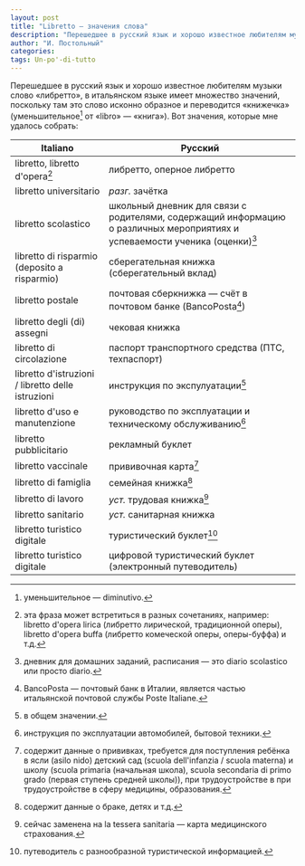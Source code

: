 ```yaml
---
layout: post
title: "Libretto — значения слова"
description: "Перешедшее в русский язык и хорошо известное любителям музыки слово «либретто», в итальянском языке имеет множество значений, поскольку там это слово исконно образное и переводится «книжечка» (уменьшительное от «libro» — «книга»)."
author: "И. Постольный"
categories:
tags: Un-po'-di-tutto
---
```


Перешедшее в русский язык и хорошо известное любителям музыки слово «либретто», в итальянском языке имеет множество значений, поскольку там это слово исконно образное и переводится «книжечка» (уменьшительное[^1] от «libro» — «книга»). Вот значения, которые мне удалось собрать:

| Italiano | Русский |
|----------|---------|
|libretto, libretto d'opera[^2]|либретто, оперное либретто|
|libretto universitario|_разг._ зачётка|
|libretto scolastico|школьный дневник для связи с родителями, содержащий информацию о различных мероприятиях и успеваемости ученика (оценки)[^3]|
|libretto di risparmio (deposito a risparmio)|сберегательная книжка (сберегательный вклад)|
|libretto postale|почтовая сберкнижка — счёт в почтовом банке (BancoPosta[^4])|
|libretto degli (di) assegni|чековая книжка|
|libretto di circolazione|паспорт транспортного средства (ПТС, техпаспорт)|
|libretto d'istruzioni / libretto delle istruzioni|инструкция по экспулуатации[^5]|
|libretto d'uso e manutenzione|руководство по эксплуатации и техническому обслуживанию[^6]|
|libretto pubblicitario|рекламный буклет|
|libretto vaccinale|прививочная карта[^7]|
|libretto di famiglia|семейная книжка[^8]|
|libretto di lavoro|_уст._ трудовая книжка[^9]|
|libretto sanitario|_уст._ санитарная книжка|
|libretto turistico digitale|туристический буклет[^10]|
|libretto turistico digitale|цифровой туристический буклет (электронный путеводитель)|

[^1]: уменьшительное — diminutivo.

[^2]: эта фраза может встретиться в разных сочетаниях, например: libretto d'opera lirica (либретто лирической, традиционной оперы), libretto d'opera buffa (либретто комеческой оперы, оперы-буффа) и т.д.

[^3]: дневник для домашних заданий, расписания — это diario scolastico или просто diario.

[^4]: BancoPosta — почтовый банк в Италии, является частью итальянской почтовой службы Poste Italiane.

[^5]: в общем значении.

[^6]: инструкция по эксплуатации автомобилей, бытовой техники.

[^7]: содержит данные о прививках, требуется для поступления ребёнка в ясли (asilo nido) детский сад (scuola dell'infanzia / scuola materna) и школу (scuola primaria (начальная школа), scuola secondaria di primo grado (первая ступень средней школы)), при трудоустройстве в при трудоустройстве в сферу медицины, образования.

[^8]: содержит данные о браке, детях и т.д.

[^9]: сейчас заменена на la tessera sanitaria — карта медицинского страхования.

[^10]: путеводитель с разнообразной туристической информацией.